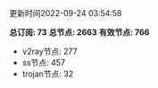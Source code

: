 更新时间2022-09-24 03:54:58

**总订阅: 73**
**总节点: 2663**
**有效节点: 766**
- v2ray节点: 277
- ss节点: 457
- trojan节点: 32

